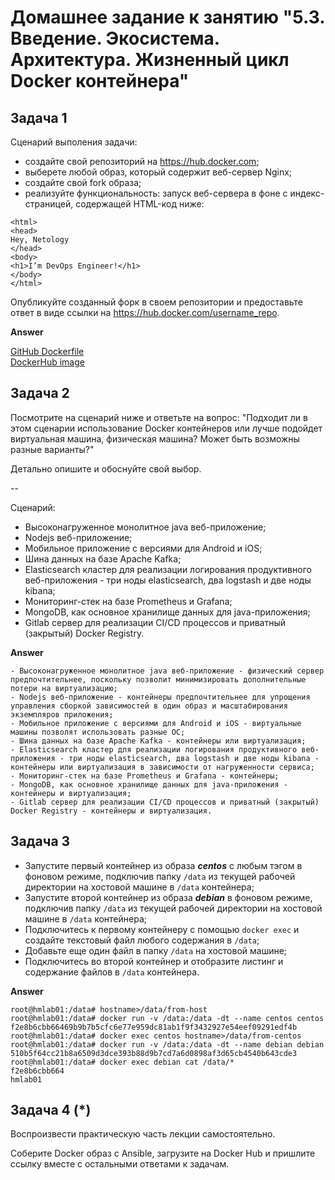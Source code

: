 
# Домашнее задание к занятию "5.3. Введение. Экосистема. Архитектура. Жизненный цикл Docker контейнера"

## Задача 1

Сценарий выполения задачи:

- создайте свой репозиторий на https://hub.docker.com;
- выберете любой образ, который содержит веб-сервер Nginx;
- создайте свой fork образа;
- реализуйте функциональность:
запуск веб-сервера в фоне с индекс-страницей, содержащей HTML-код ниже:
```
<html>
<head>
Hey, Netology
</head>
<body>
<h1>I’m DevOps Engineer!</h1>
</body>
</html>
```
Опубликуйте созданный форк в своем репозитории и предоставьте ответ в виде ссылки на https://hub.docker.com/username_repo.  

**Answer**

[ GitHub Dockerfile ](.Dockerfile-#1)  
[ DockerHub image](https://hub.docker.com/r/accesshasbeendenied/task1)

## Задача 2

Посмотрите на сценарий ниже и ответьте на вопрос:
"Подходит ли в этом сценарии использование Docker контейнеров или лучше подойдет виртуальная машина, физическая машина? Может быть возможны разные варианты?"

Детально опишите и обоснуйте свой выбор.

--

Сценарий:

- Высоконагруженное монолитное java веб-приложение;
- Nodejs веб-приложение;
- Мобильное приложение c версиями для Android и iOS;
- Шина данных на базе Apache Kafka;
- Elasticsearch кластер для реализации логирования продуктивного веб-приложения - три ноды elasticsearch, два logstash и две ноды kibana;
- Мониторинг-стек на базе Prometheus и Grafana;
- MongoDB, как основное хранилище данных для java-приложения;
- Gitlab сервер для реализации CI/CD процессов и приватный (закрытый) Docker Registry.  

**Answer**


    - Высоконагруженное монолитное java веб-приложение - физический сервер предпочтительнее, поскольку позволит минимизировать дополнительные потери на виртуализацию;
    - Nodejs веб-приложение - контейнеры предпочтительнее для упрощения управления сборкой зависимостей в один образ и масштабирования экземпляров приложения;
    - Мобильное приложение c версиями для Android и iOS - виртуальные машины позволят использовать разные ОС; 
    - Шина данных на базе Apache Kafka - контейнеры или виртуализация;
    - Elasticsearch кластер для реализации логирования продуктивного веб-приложения - три ноды elasticsearch, два logstash и две ноды kibana - контейнеры или виртуализация в зависимости от нагруженности сервиса;
    - Мониторинг-стек на базе Prometheus и Grafana - контейнеры;
    - MongoDB, как основное хранилище данных для java-приложения - контейнеры и виртуализация;
    - Gitlab сервер для реализации CI/CD процессов и приватный (закрытый) Docker Registry - контейнеры и виртуализация.

## Задача 3

- Запустите первый контейнер из образа ***centos*** c любым тэгом в фоновом режиме, подключив папку ```/data``` из текущей рабочей директории на хостовой машине в ```/data``` контейнера;
- Запустите второй контейнер из образа ***debian*** в фоновом режиме, подключив папку ```/data``` из текущей рабочей директории на хостовой машине в ```/data``` контейнера;
- Подключитесь к первому контейнеру с помощью ```docker exec``` и создайте текстовый файл любого содержания в ```/data```;
- Добавьте еще один файл в папку ```/data``` на хостовой машине;
- Подключитесь во второй контейнер и отобразите листинг и содержание файлов в ```/data``` контейнера.  

**Answer**

    root@hmlab01:/data# hostname>/data/from-host
    root@hmlab01:/data# docker run -v /data:/data -dt --name centos centos
    f2e8b6cbb66469b9b7b5cfc6e77e959dc81ab1f9f3432927e54eef09291edf4b
    root@hmlab01:/data# docker exec centos hostname>/data/from-centos
    root@hmlab01:/data# docker run -v /data:/data -dt --name debian debian
    510b5f64cc21b8a6509d3dce393b88d9b7cd7a6d0898af3d65cb4540b643cde3
    root@hmlab01:/data# docker exec debian cat /data/*
    f2e8b6cbb664
    hmlab01


## Задача 4 (*)

Воспроизвести практическую часть лекции самостоятельно.

Соберите Docker образ с Ansible, загрузите на Docker Hub и пришлите ссылку вместе с остальными ответами к задачам.
